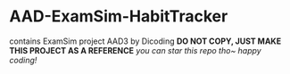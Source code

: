 # AAD-ExamSim-HabitTracker
contains ExamSim project AAD3 by Dicoding
**DO NOT COPY, JUST MAKE THIS PROJECT AS A REFERENCE**
_you can star this repo tho~ happy coding!_
